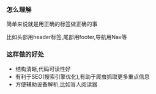 ### 怎么理解

简单来说就是用正确的标签做正确的事

比如头部用header标签,尾部用footer,导航用Nav等

### 这样做的好处

- 结构清晰,代码可读性好
- 有利于SEO(搜索引擎优化),有助于爬虫抓取更多重点信息
- 方便辅助设备解析,比如盲人阅读器